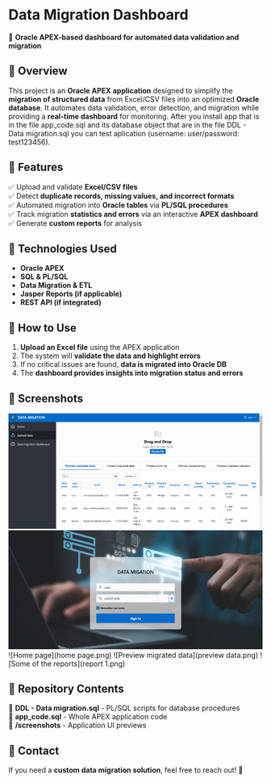 # Data Migration Dashboard  

🚀 **Oracle APEX-based dashboard for automated data validation and migration**  

## 🔹 Overview  
This project is an **Oracle APEX application** designed to simplify the **migration of structured data** from Excel/CSV files into an optimized **Oracle database**. It automates data validation, error detection, and migration while providing a **real-time dashboard** for monitoring.  After you install app that is in the file app_code.sql and its database object that are in the file DDL - Data migration.sql you can test aplication (username: user/password: test123456).

## 🔹 Features  
✅ Upload and validate **Excel/CSV files**  
✅ Detect **duplicate records, missing values, and incorrect formats**  
✅ Automated migration into **Oracle tables** via **PL/SQL procedures**  
✅ Track migration **statistics and errors** via an interactive **APEX dashboard**  
✅ Generate **custom reports** for analysis  

## 🔹 Technologies Used  
- **Oracle APEX**  
- **SQL & PL/SQL**  
- **Data Migration & ETL**  
- **Jasper Reports (if applicable)**  
- **REST API (if integrated)**  

## 🔹 How to Use  
1. **Upload an Excel file** using the APEX application  
2. The system will **validate the data and highlight errors**  
3. If no critical issues are found, **data is migrated into Oracle DB**  
4. The **dashboard provides insights into migration status and errors**  

## 🔹 Screenshots  
![Upload Form](upload.png)
![Log in page](login.png)
![Home page](home page.png)
![Preview migrated data](preview data.png)
![Some of the reports](report 1.png)


## 🔹 Repository Contents  
📂 **DDL - Data migration.sql** - PL/SQL scripts for database procedures  
📂 **app_code.sql** - Whole APEX application code  
📂 **/screenshots** - Application UI previews  

## 🔹 Contact  
If you need a **custom data migration solution**, feel free to reach out! 🚀  
